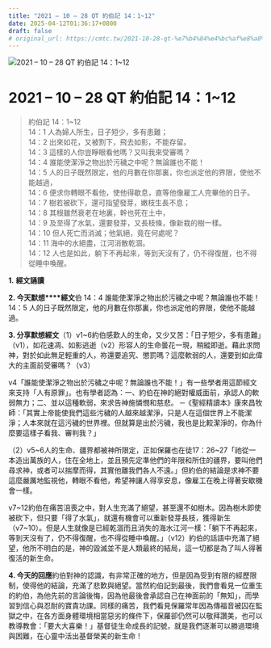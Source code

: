 ```yaml
---
title: "2021 – 10 – 28 QT 約伯記 14：1~12"
date: 2025-04-12T01:36:17+0800
draft: false
# original_url: https://cmtc.tw/2021-10-28-qt-%e7%b4%84%e4%bc%af%e8%a8%98-14%ef%bc%9a112
---
```


![2021 – 10 – 28 QT 約伯記 14：1~12](/images/qt.jpg   "2021 – 10 – 28 QT 約伯記 14：1~12")

# 2021 – 10 – 28 QT 約伯記 14：1~12

> 約伯記 14：1~12  
> 14：1 人為婦人所生，日子短少，多有患難；  
> 14：2 出來如花，又被割下，飛去如影，不能存留。  
> 14：3 這樣的人你豈睜眼看他嗎？又叫我來受審嗎？  
> 14：4 誰能使潔淨之物出於污穢之中呢？無論誰也不能！  
> 14：5 人的日子既然限定，他的月數在你那裏，你也派定他的界限，使他不能越過，  
> 14：6 便求你轉眼不看他，使他得歇息，直等他像雇工人完畢他的日子。  
> 14：7 樹若被砍下，還可指望發芽，嫩枝生長不息；  
> 14：8 其根雖然衰老在地裏，幹也死在土中，  
> 14：9 及至得了水氣，還要發芽，又長枝條，像新栽的樹一樣。  
> 14：10 但人死亡而消滅；他氣絕，竟在何處呢？  
> 14：11 海中的水絕盡，江河消散乾涸。  
> 14：12 人也是如此，躺下不再起來，等到天沒有了，仍不得復醒，也不得從睡中喚醒。

**1.** **經文誦讀**

**2. 今天默想****經文**伯 14：4 誰能使潔淨之物出於污穢之中呢？無論誰也不能！  
14：5 人的日子既然限定，他的月數在你那裏，你也派定他的界限，使他不能越過。

**3. 分享默想經文**（1）v1~6約伯感歎人的生命，又少又苦：「日子短少，多有患難」（v1），如花速凋、如影逃逝（v2）形容人的生命曇花一現，稍縱即逝。藉此求問神，對於如此無足輕重的人，祢還要追究、懲罰嗎？這麼軟弱的人，還要到如此偉大的主面前受審嗎？（v3）

v4「誰能使潔淨之物出於污穢之中呢？無論誰也不能！」有一些學者用這節經文來支持「人有原罪」。也有學者認為：一、約伯在神的絕對權威面前，承認人的軟弱無力；二、並以這種軟弱，來求告神施憐憫和慈悲。 ─《聖經精讀本》康來昌牧師：「其實上帝能使我們這些污穢的人越來越潔淨，只是人在這個世界上不能潔淨；人本來就在這污穢的世界裡。但就算是出於污穢，我也是比較潔淨的，你為什麼要這樣子看我、審判我？」

（2）v5~6人的生命、疆界都被神所限定，正如保羅也在徒17：26~27「祂從一本造出萬族的人，住在全地上，並且預先定準他們的年限和所住的疆界，要叫他們尋求神，或者可以揣摩而得，其實他離我們各人不遠。」但約伯的結論是求神不要這麼嚴厲地監視他，轉眼不看他，希望神讓人得享安息，像雇工在晚上得著安歇機會一樣。

v7~12約伯在痛苦沮喪之中，對人生充滿了絕望，甚至還不如樹木。因為樹木即使被砍下，但只要「得了水氣」，就還有機會可以重新發芽長枝，獲得新生（v7~10）。但是人生就像是已經乾涸而且消失的海水江河一樣：「躺下不再起來，等到天沒有了，仍不得復醒，也不得從睡中喚醒。」（v12）約伯的話語中充滿了絕望，他所不明白的是，神的毀滅並不是人類最終的結局，這一切都是為了叫人得著復活的新生命。

**4. 今天的回應**約伯對神的認識，有非常正確的地方，但是因為受到有限的經歷限制，使得他的結論，充滿了悲歎與絕望。當然約伯記到最後，我們會看見一位重生的約伯，為他先前的言論後悔，因為他最後會承認自己在神面前的「無知」，而學習到信心與忍耐的寶貴功課。同樣的痛苦，我們看見保羅常年因為傳福音被囚在監獄之中，在各方面身體環境相當惡劣的條件下，保羅卻仍然可以敬拜讚美，也可以教導教會：「要大大喜樂！」基督徒生命成長的記號，就是我們逐漸可以勝過環境與困難，在心靈中活出基督榮美的新生命！